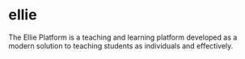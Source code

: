 # ellie
The Ellie Platform is a teaching and learning platform developed as a modern solution to teaching students as individuals and effectively.
